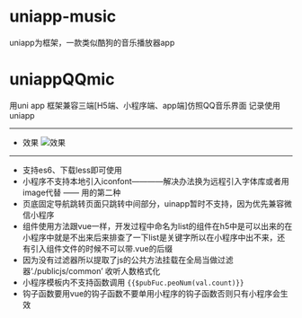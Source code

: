 # uniapp-music
uniapp为框架，一款类似酷狗的音乐播放器app
# uniappQQmic
用uni app 框架兼容三端[H5端、小程序端、app端]仿照QQ音乐界面 记录使用uniapp
***
- 效果
![效果](https://github.com/SuiXiangjun/uniappQQmic/blob/master/myUniApp/static/%E6%9C%AA%E6%A0%87%E9%A2%98-1.jpg?raw=true)

***
- 支持es6、下载less即可使用
- 小程序不支持本地引入iconfont————解决办法换为远程引入字体库或者用image代替 —— 用的第二种
- 页底固定导航跳转页面只跳转中间部分，uinapp暂时不支持，因为优先兼容微信小程序
- 组件使用方法跟vue一样，开发过程中命名为list的组件在h5中是可以出来的在小程序中就是不出来后来排查了一下list是关键字所以在小程序中出不来，还有引入组件文件的时候不可以带.vue的后缀
- 因为没有过滤器所以提取了js的公共方法挂载在全局当做过滤器‘./publicjs/common’ 收听人数格式化
- 小程序模板内不支持函数调用
	``` {{$pubFuc.peoNum(val.count)}} ```
- 钩子函数要用vue的钩子函数不要单用小程序的钩子函数否则只有小程序会生效
